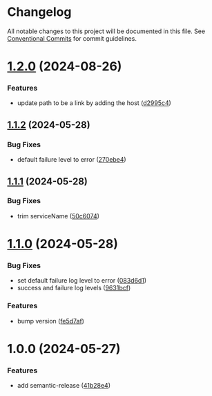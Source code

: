 # Changelog

All notable changes to this project will be documented in this file. See
[Conventional Commits](https://conventionalcommits.org) for commit guidelines.

# [1.2.0](https://github.com/team-carepay/n8n-nodes-datadog/compare/v1.1.2...v1.2.0) (2024-08-26)


### Features

* update path to be a link by adding the host ([d2995c4](https://github.com/team-carepay/n8n-nodes-datadog/commit/d2995c4fa8fbe7f1cc6b750e65dc830b294ca1a5))

## [1.1.2](https://github.com/team-carepay/n8n-nodes-datadog/compare/v1.1.1...v1.1.2) (2024-05-28)


### Bug Fixes

* default failure level to error ([270ebe4](https://github.com/team-carepay/n8n-nodes-datadog/commit/270ebe42f5534d4db0ef43f2c8fe9c25c1911c9e))

## [1.1.1](https://github.com/team-carepay/n8n-nodes-datadog/compare/v1.1.0...v1.1.1) (2024-05-28)


### Bug Fixes

* trim serviceName ([50c6074](https://github.com/team-carepay/n8n-nodes-datadog/commit/50c60742c6e72ef5d60f35507e4c2747676c5d4f))

# [1.1.0](https://github.com/team-carepay/n8n-nodes-datadog/compare/v1.0.0...v1.1.0) (2024-05-28)


### Bug Fixes

* set default failure log level to error ([083d6d1](https://github.com/team-carepay/n8n-nodes-datadog/commit/083d6d11e11c396c069f7381d9383a5524441765))
* success and failure log levels ([9631bcf](https://github.com/team-carepay/n8n-nodes-datadog/commit/9631bcf0dd24944cf0278fb859ee48106db238c1))


### Features

* bump version ([fe5d7af](https://github.com/team-carepay/n8n-nodes-datadog/commit/fe5d7afa4f932cc9820139f4e0bea7affc404c98))

# 1.0.0 (2024-05-27)


### Features

* add semantic-release ([41b28e4](https://github.com/team-carepay/n8n-nodes-datadog/commit/41b28e4a1a6f50d9456a293c50b6982ec4d136d8))
